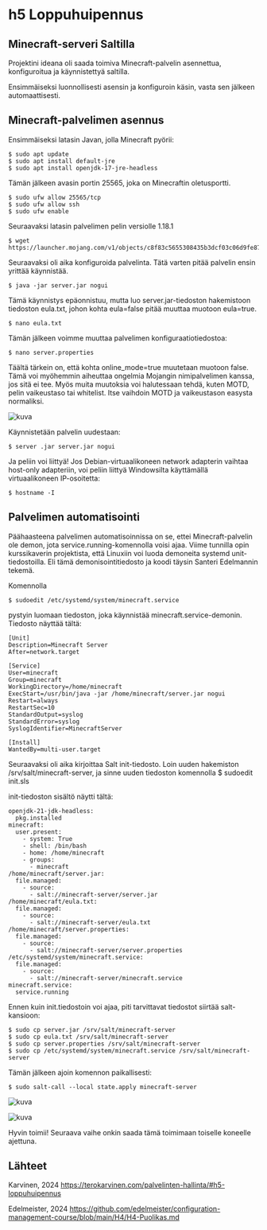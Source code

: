 # h5 Loppuhuipennus

## Minecraft-serveri Saltilla

Projektini ideana oli saada toimiva Minecraft-palvelin asennettua, konfiguroitua ja käynnistettyä saltilla.

Ensimmäiseksi luonnollisesti asensin ja konfiguroin käsin, vasta sen jälkeen automaattisesti.

## Minecraft-palvelimen asennus

Ensimmäiseksi latasin Javan, jolla Minecraft pyörii:

    $ sudo apt update
    $ sudo apt install default-jre
    $ sudo apt install openjdk-17-jre-headless

Tämän jälkeen avasin portin 25565, joka on Minecraftin oletusportti.

    $ sudo ufw allow 25565/tcp
    $ sudo ufw allow ssh
    $ sudo ufw enable

Seuraavaksi latasin palvelimen pelin versiolle 1.18.1

    $ wget https://launcher.mojang.com/v1/objects/c8f83c5655308435b3dcf03c06d9fe8740a77469/server.jar

Seuraavaksi oli aika konfiguroida palvelinta. Tätä varten pitää palvelin ensin yrittää käynnistää.

    $ java -jar server.jar nogui

Tämä käynnistys epäonnistuu, mutta luo server.jar-tiedoston hakemistoon tiedoston eula.txt, johon kohta eula=false pitää muuttaa muotoon eula=true.

    $ nano eula.txt

Tämän jälkeen voimme muuttaa palvelimen konfiguraatiotiedostoa:

    $ nano server.properties

Täältä tärkein on, että kohta online_mode=true muutetaan muotoon false. Tämä voi myöhemmin aiheuttaa ongelmia Mojangin nimipalvelimen kanssa, jos sitä ei tee. Myös muita muutoksia voi halutessaan tehdä, kuten MOTD, pelin vaikeustaso tai whitelist. Itse vaihdoin MOTD ja vaikeustason easysta normaliksi.

![kuva](https://github.com/user-attachments/assets/e22d83e1-3625-4e3a-95c0-c9f4a839bb29)

Käynnistetään palvelin uudestaan:

    $ server .jar server.jar nogui

Ja peliin voi liittyä! Jos Debian-virtuaalikoneen network adapterin vaihtaa host-only adapteriin, voi peliin liittyä Windowsilta käyttämällä virtuaalikoneen IP-osoitetta:

    $ hostname -I

## Palvelimen automatisointi

Päähaasteena palvelimen automatisoinnissa on se, ettei Minecraft-palvelin ole demon, jota service.running-komennolla voisi ajaa. Viime tunnilla opin kurssikaverin projektista, että Linuxiin voi luoda demoneita systemd unit-tiedostoilla. Eli tämä demonisointitiedosto ja koodi täysin Santeri Edelmannin tekemä. 

Komennolla

    $ sudoedit /etc/systemd/system/minecraft.service

pystyin luomaan tiedoston, joka käynnistää minecraft.service-demonin. Tiedosto näyttää tältä:

    [Unit]
    Description=Minecraft Server
    After=network.target
    
    [Service]
    User=minecraft
    Group=minecraft
    WorkingDirectory=/home/minecraft
    ExecStart=/usr/bin/java -jar /home/minecraft/server.jar nogui
    Restart=always
    RestartSec=10
    StandardOutput=syslog
    StandardError=syslog
    SyslogIdentifier=MinecraftServer
    
    [Install]
    WantedBy=multi-user.target

Seuraavaksi oli aika kirjoittaa Salt init-tiedosto. Loin uuden hakemiston /srv/salt/minecraft-server, ja sinne uuden tiedoston komennolla $ sudoedit init.sls

init-tiedoston sisältö näytti tältä:

    openjdk-21-jdk-headless:
      pkg.installed
    minecraft:
      user.present:
        - system: True
        - shell: /bin/bash
        - home: /home/minecraft
        - groups:
          - minecraft
    /home/minecraft/server.jar:
      file.managed:
        - source:
          - salt://minecraft-server/server.jar
    /home/minecraft/eula.txt:
      file.managed:
        - source:
          - salt://minecraft-server/eula.txt
    /home/minecraft/server.properties:
      file.managed:
        - source:
          - salt://minecraft-server/server.properties
    /etc/systemd/system/minecraft.service:
      file.managed:
        - source:
          - salt://minecraft-server/minecraft.service
    minecraft.service:
      service.running

Ennen kuin init.tiedostoin voi ajaa, piti tarvittavat tiedostot siirtää salt-kansioon:

    $ sudo cp server.jar /srv/salt/minecraft-server
    $ sudo cp eula.txt /srv/salt/minecraft-server
    $ sudo cp server.properties /srv/salt/minecraft-server
    $ sudo cp /etc/systemd/system/minecraft.service /srv/salt/minecraft-server

Tämän jälkeen ajoin komennon paikallisesti:

    $ sudo salt-call --local state.apply minecraft-server

![kuva](https://github.com/user-attachments/assets/e76684bb-0854-4933-b9fb-c17703ae7a69)

![kuva](https://github.com/user-attachments/assets/6c026c09-4fae-421e-a3f8-088c93c6acd3)

Hyvin toimii! Seuraava vaihe onkin saada tämä toimimaan toiselle koneelle ajettuna.

## Lähteet

Karvinen, 2024 https://terokarvinen.com/palvelinten-hallinta/#h5-loppuhuipennus

Edelmeister, 2024 https://github.com/edelmeister/configuration-management-course/blob/main/H4/H4-Puolikas.md


